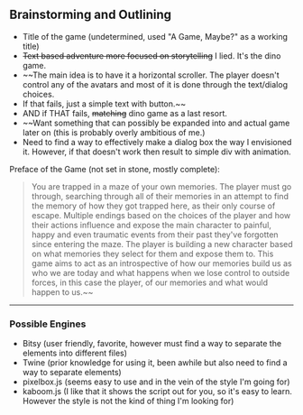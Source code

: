 ## Brainstorming and Outlining

- Title of the game (undetermined, used "A Game, Maybe?" as a working title)
- ~~Text based adventure more focused on storytelling~~ I lied. It's the dino game.
- ~~The main idea is to have it a horizontal scroller. The player doesn't control any of the avatars and most of it is done through the text/dialog choices.
- If that fails, just a simple text with button.~~
- AND if THAT fails, ~~matching~~ dino game as a last resort.
- ~~Want something that can possibly be expanded into and actual game later on (this is probably overly ambitious of me.)
- Need to find a way to effectively make a dialog box the way I envisioned it. However, if that doesn't work then result to simple div with animation.

Preface of the Game (not set in stone, mostly complete):
> You are trapped in a maze of your own memories. The player must go through, searching through all of their memories in an attempt to find the memory of how they got trapped here, as their only course of escape. Multiple endings based on the choices of the player and how their actions influence and expose the main character to painful, happy and even traumatic events from their past they've forgotten since entering the maze. The player is building a new character based on what memories they select for them and expose them to. This game aims to act as an introspective of how our memories build us as who we are today and what happens when we lose control to outside forces, in this case the player, of our memories and what would happen to us.~~

---

### Possible Engines

- Bitsy (user friendly, favorite, however must find a way to separate the elements into different files)
- Twine (prior knowledge for using it, been awhile but also need to find a way to separate elements)
- pixelbox.js (seems easy to use and in the vein of the style I'm going for)
- kaboom.js (I like that it shows the script out for you, so it's easy to learn. However the style is not the kind of thing I'm looking for)